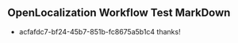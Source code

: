## OpenLocalization Workflow Test MarkDown

* acfafdc7-bf24-45b7-851b-fc8675a5b1c4 
thanks!



<!--HONumber=Jan16_HO3-->
